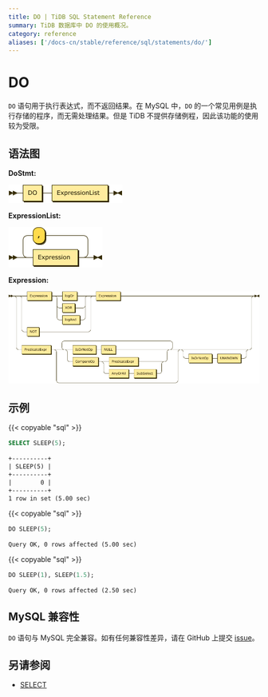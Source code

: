 ```yaml
---
title: DO | TiDB SQL Statement Reference
summary: TiDB 数据库中 DO 的使用概况。
category: reference
aliases: ['/docs-cn/stable/reference/sql/statements/do/']
---
```


# DO

`DO` 语句用于执行表达式，而不返回结果。在 MySQL 中，`DO` 的一个常见用例是执行存储的程序，而无需处理结果。但是 TiDB 不提供存储例程，因此该功能的使用较为受限。

## 语法图

**DoStmt:**

![DoStmt](/media/sqlgram/DoStmt.png)

**ExpressionList:**

![ExpressionList](/media/sqlgram/ExpressionList.png)

**Expression:**

![Expression](/media/sqlgram/Expression.png)

## 示例

{{< copyable "sql" >}}

```sql
SELECT SLEEP(5);
```

```
+----------+
| SLEEP(5) |
+----------+
|        0 |
+----------+
1 row in set (5.00 sec)
```

{{< copyable "sql" >}}

```sql
DO SLEEP(5);
```

```
Query OK, 0 rows affected (5.00 sec)
```

{{< copyable "sql" >}}

```sql
DO SLEEP(1), SLEEP(1.5);
```

```
Query OK, 0 rows affected (2.50 sec)
```

## MySQL 兼容性

`DO` 语句与 MySQL 完全兼容。如有任何兼容性差异，请在 GitHub 上提交 [issue](/report-issue.md)。

## 另请参阅

* [SELECT](/sql-statements/sql-statement-select.md)

